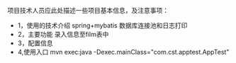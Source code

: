 项目技术人员应此处描述一些项目基本信息，及注意事项：

* 1，使用的技术介绍
	spring+mybatis
	数据库连接池和日志打印
* 2，主要功能
	录入信息至film表中
* 3，配置信息
* 4,使用入口
	mvn exec:java -Dexec.mainClass="com.cst.apptest.AppTest"